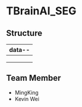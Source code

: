 # TBrainAI_SEG

## Structure
data--  |  
------        |    
        |----seg.ipynb  
        |----SEG_Train_Datasets  
        |----Public_Image
 
## Team Member 
- MingKing
- Kevin Wei 
